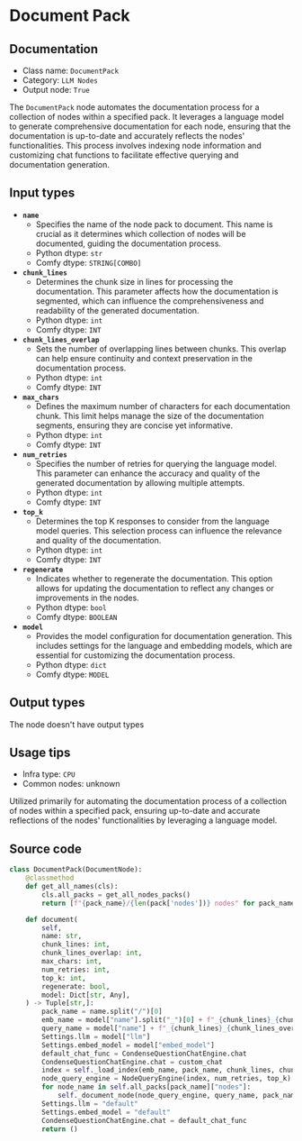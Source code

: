 # Document Pack
## Documentation
- Class name: `DocumentPack`
- Category: `LLM Nodes`
- Output node: `True`

The `DocumentPack` node automates the documentation process for a collection of nodes within a specified pack. It leverages a language model to generate comprehensive documentation for each node, ensuring that the documentation is up-to-date and accurately reflects the nodes' functionalities. This process involves indexing node information and customizing chat functions to facilitate effective querying and documentation generation.
## Input types
- **`name`**
    - Specifies the name of the node pack to document. This name is crucial as it determines which collection of nodes will be documented, guiding the documentation process.
    - Python dtype: `str`
    - Comfy dtype: `STRING[COMBO]`
- **`chunk_lines`**
    - Determines the chunk size in lines for processing the documentation. This parameter affects how the documentation is segmented, which can influence the comprehensiveness and readability of the generated documentation.
    - Python dtype: `int`
    - Comfy dtype: `INT`
- **`chunk_lines_overlap`**
    - Sets the number of overlapping lines between chunks. This overlap can help ensure continuity and context preservation in the documentation process.
    - Python dtype: `int`
    - Comfy dtype: `INT`
- **`max_chars`**
    - Defines the maximum number of characters for each documentation chunk. This limit helps manage the size of the documentation segments, ensuring they are concise yet informative.
    - Python dtype: `int`
    - Comfy dtype: `INT`
- **`num_retries`**
    - Specifies the number of retries for querying the language model. This parameter can enhance the accuracy and quality of the generated documentation by allowing multiple attempts.
    - Python dtype: `int`
    - Comfy dtype: `INT`
- **`top_k`**
    - Determines the top K responses to consider from the language model queries. This selection process can influence the relevance and quality of the documentation.
    - Python dtype: `int`
    - Comfy dtype: `INT`
- **`regenerate`**
    - Indicates whether to regenerate the documentation. This option allows for updating the documentation to reflect any changes or improvements in the nodes.
    - Python dtype: `bool`
    - Comfy dtype: `BOOLEAN`
- **`model`**
    - Provides the model configuration for documentation generation. This includes settings for the language and embedding models, which are essential for customizing the documentation process.
    - Python dtype: `dict`
    - Comfy dtype: `MODEL`
## Output types
The node doesn't have output types
## Usage tips
- Infra type: `CPU`
- Common nodes: unknown

Utilized primarily for automating the documentation process of a collection of nodes within a specified pack, ensuring up-to-date and accurate reflections of the nodes' functionalities by leveraging a language model.
## Source code
```python
class DocumentPack(DocumentNode):
    @classmethod
    def get_all_names(cls):
        cls.all_packs = get_all_nodes_packs()
        return [f"{pack_name}/{len(pack['nodes'])} nodes" for pack_name, pack in cls.all_packs.items()]

    def document(
        self,
        name: str,
        chunk_lines: int,
        chunk_lines_overlap: int,
        max_chars: int,
        num_retries: int,
        top_k: int,
        regenerate: bool,
        model: Dict[str, Any],
    ) -> Tuple[str,]:
        pack_name = name.split("/")[0]
        emb_name = model["name"].split("_")[0] + f"_{chunk_lines}_{chunk_lines_overlap}_{max_chars}"
        query_name = model["name"] + f"_{chunk_lines}_{chunk_lines_overlap}_{max_chars}_{num_retries}_{top_k}"
        Settings.llm = model["llm"]
        Settings.embed_model = model["embed_model"]
        default_chat_func = CondenseQuestionChatEngine.chat
        CondenseQuestionChatEngine.chat = custom_chat
        index = self._load_index(emb_name, pack_name, chunk_lines, chunk_lines_overlap, max_chars, regenerate)
        node_query_engine = NodeQueryEngine(index, num_retries, top_k)
        for node_name in self.all_packs[pack_name]["nodes"]:
            self._document_node(node_query_engine, query_name, pack_name, node_name, regenerate)
        Settings.llm = "default"
        Settings.embed_model = "default"
        CondenseQuestionChatEngine.chat = default_chat_func
        return ()

```
